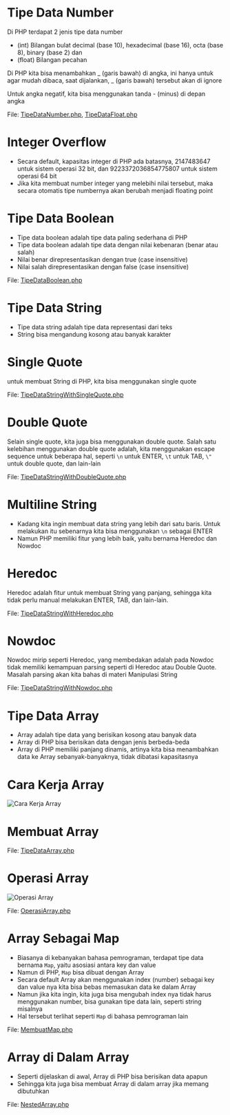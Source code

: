 # Tipe Data Number

Di PHP terdapat 2 jenis tipe data number

- (int) Bilangan bulat decimal (base 10), hexadecimal (base 16), octa (base 8), binary (base 2) dan
- (float) Bilangan pecahan

Di PHP kita bisa menambahkan _ (garis bawah) di angka, ini hanya untuk agar mudah dibaca, saat dijalankan, _ (garis bawah) tersebut akan di ignore

Untuk angka negatif, kita bisa menggunakan tanda - (minus) di depan angka

File: [TipeDataNumber.php](/php-dasar/tipe-data/TipeDataNumber.php), [TipeDataFloat.php](/php-dasar/tipe-data/TipeDataFloat.php) 

# Integer Overflow

- Secara default, kapasitas integer di PHP ada batasnya, 2147483647 untuk sistem operasi 32 bit, dan 9223372036854775807 untuk sistem operasi 64 bit
- Jika kita membuat number integer yang melebihi nilai tersebut, maka secara otomatis tipe numbernya akan berubah menjadi floating point

# Tipe Data Boolean

- Tipe data boolean adalah tipe data paling sederhana di PHP
- Tipe data boolean adalah tipe data dengan nilai kebenaran (benar atau salah)
- Nilai benar direpresentasikan dengan true (case insensitive)
- Nilai salah direpresentasikan dengan false (case insensitive)

File: [TipeDataBoolean.php](/php-dasar/tipe-data/TipeDataBoolean.php)

# Tipe Data String

- Tipe data string adalah tipe data representasi dari teks
- String bisa mengandung kosong atau banyak karakter

# Single Quote

untuk membuat String di PHP, kita bisa menggunakan single quote

File: [TipeDataStringWithSingleQuote.php](/php-dasar/tipe-data/TipeDataStringWithSingleQuote.php)

# Double Quote

Selain single quote, kita juga bisa menggunakan double quote. Salah satu kelebihan menggunakan double quote adalah, kita menggunakan escape sequence untuk beberapa hal, seperti `\n` untuk ENTER, `\t` untuk TAB, `\"` untuk double quote, dan lain-lain

File: [TipeDataStringWithDoubleQuote.php](/php-dasar/tipe-data/TipeDataStringWithDoubleQuote.php)

# Multiline String

- Kadang kita ingin membuat data string yang lebih dari satu baris. Untuk melakukan itu sebenarnya kita bisa menggunakan `\n` sebagai ENTER
- Namun PHP memiliki fitur yang lebih baik, yaitu bernama Heredoc dan Nowdoc

# Heredoc

Heredoc adalah fitur untuk membuat String yang panjang, sehingga kita tidak perlu manual melakukan ENTER, TAB, dan lain-lain.

File: [TipeDataStringWithHeredoc.php](/php-dasar/tipe-data/TipeDataStringWithHeredoc.php)

# Nowdoc

Nowdoc mirip seperti Heredoc, yang membedakan adalah pada Nowdoc tidak memiliki kemampuan parsing seperti di Heredoc atau Double Quote. Masalah parsing akan kita bahas di materi Manipulasi String

File: [TipeDataStringWithNowdoc.php](/php-dasar/tipe-data/TipeDataStringWithNowdoc.php)

# Tipe Data Array

- Array adalah tipe data yang berisikan kosong atau banyak data
- Array di PHP bisa berisikan data dengan jenis berbeda-beda
- Array di PHP memiliki panjang dinamis, artinya kita bisa menambahkan data ke Array sebanyak-banyaknya, tidak dibatasi kapasitasnya

# Cara Kerja Array

![Cara Kerja Array](/php-dasar/tipe-data/Picture%201.PNG "Cara Kerja Array")

# Membuat Array

File: [TipeDataArray.php](/php-dasar/tipe-data/TipeDataArray.php)

# Operasi Array

![Operasi Array](/php-dasar/tipe-data/Picture%202.PNG "Operasi Array")

File: [OperasiArray.php](/php-dasar/tipe-data/OperasiArray.php)

# Array Sebagai Map

- Biasanya di kebanyakan bahasa pemrograman, terdapat tipe data bernama `Map`, yaitu asosiasi antara key dan value
- Namun di PHP, `Map` bisa dibuat dengan Array
- Secara default Array akan menggunakan index (number) sebagai key dan value nya kita bisa bebas memasukan data ke dalam Array
- Namun jika kita ingin, kita juga bisa mengubah index nya tidak harus menggunakan number, bisa gunakan tipe data lain, seperti string misalnya
- Hal tersebut terlihat seperti `Map` di bahasa pemrograman lain

File: [MembuatMap.php](/php-dasar/tipe-data/MembuatMap.php)

# Array di Dalam Array

- Seperti dijelaskan di awal, Array di PHP bisa berisikan data apapun
- Sehingga kita juga bisa membuat Array di dalam array jika memang dibutuhkan

File: [NestedArray.php](/php-dasar/tipe-data/NestedArray.php)